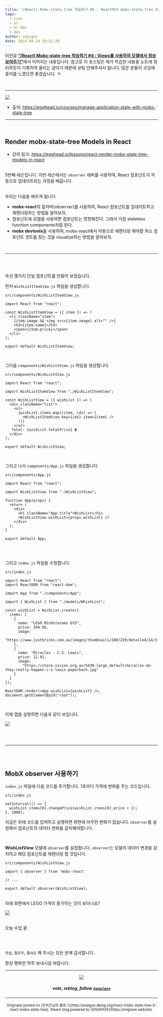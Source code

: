 ```yaml
---
title: '[React] Mobx-state-tree 학습하기 #5 : React에서 mobx-state-tree 모델 렌더링하기'
tags:
  - zzan
  - kr
  - kr-dev
  - dev
author: anpigon
date: 2019-08-24 10:51:39
---
```


이전글 [**"\[React\] Mobx-state-tree 학습하기 #4 : Views를 사용하여 모델에서 정보 보여주기"**](/zzan/@anpigon/react-native-manage-application-state-with-mobx-state-tree-4)에서 이어지는 내용입니다. 참고로 이 포스팅은 제가 학습한 내용을 노트에 정리하듯이 기록하여 올리는 글이기 때문에 보팅 안해주셔서 됩니다.  많은 분들이 코딩에 흥미를  느꼈으면 좋겠습니다.  ㅋ

<br>

***

![](https://files.steempeak.com/file/steempeak/anpigon/sYISPibs-E1848CE185A6E18486E185A9E186A820E1848BE185A5E186B9E18482E185B3E186AB20E18483E185B5E1848CE185A1E1848BE185B5E186AB.png)
* 출처: https://egghead.io/courses/manage-application-state-with-mobx-state-tree

***

<br>

## Render mobx-state-tree Models in React

* 강의 링크: https://egghead.io/lessons/react-render-mobx-state-tree-models-in-react

<br>5번째 레슨입니다. 이번 레슨에서는 `observer` 래퍼를 사용하여, React 컴포넌트가 자동으로 업데이트되는 과정을 배웁니다.



<br>우리는 다음을 배우게 됩니다.

*  **mobx-react**의 옵저버(observer)를 사용하여, React 컴포넌트를 업데이트하고 재렌더링하는 방법을 알아보자.
* 컴포넌트에 모델을 사용하면 컴포넌트는 멍청해진다. 그래서 가끔 stateless function components처럼 된다.
* **mobx devtools**를 사용하여, mobx-react에서 자동으로 재렌더링 해야할 최소 컴포넌트 셋트를 찾는 것을 visualize하는 방법을 알아보자.

<br>

***



<br><br>

우선 몇가지 단일 컴포넌트를 만들어 보겠습니다. 

먼저 `WishListItemView.js` 파일을 생성합니다.

`src/components/WishListItemView.js`

```
import React from "react";

const WishListItemView = ({ item }) => (
  <li className="item">
    {item.image && <img src={item.image} alt="" />}
    <h3>{item.name}</h3>
    <span>{item.price}</span>
  </li>
);

export default WishListItemView;

```

<br>

그다음 `components/WishListView.js` 파일을 생성합니다. 

`src/components/WishListView.js`
```
import React from "react";

import WishListItemView from "./WishListItemView";

const WishListView = ({ wishList }) => (
  <div className="list">
    <ul>
      {wishList.items.map((item, idx) => (
        <WishListItemView key={idx} item={item} />
      ))}
    </ul>
   Total: {wishList.totalPrice} 💲
  </div>
);

export default WishListView;

```

<br>

그리고 나서 `components/App.js` 파일을 생성합니다. 

`src/components/App.js`
```
import React from "react";

import WishListView from "./WishListView";

function App(props) {
  return (
    <div>
      <h1 className="App-title">WishList</h1>
      <WishListView wishList={props.wishList} />
    </div>
  );
}

export default App;
```

<br>

<br>그리고 `index.js` 파일을 수정합니다.

`src/index.js`
```
import React from "react";
import ReactDOM from "react-dom";

import App from "./components/App";

import { WishList } from "./models/WhishList";

const wishList = WishList.create({
  items: [
    {
      name: "LEGO Mindstorems EV3",
      price: 349.95,
      image:
        "https://www.justbricks.com.au/images/thumbnails/280/229/detailed/14/31313LEGOMINDSTORMSNXTEV3.png"
    },
    {
      name: "Miracles - C.S. Lewis",
      price: 12.91,
      image:
        "https://store.vision.org.au/5438-large_default/miracles-do-they-really-happen-c-s-lewis-paperback.jpg"
    }
  ]
});

ReactDOM.render(<App wishList={wishList} />, document.getElementById("root"));
```

<br>

이제 앱을 실행하면 다음과 같이 보입니다.

![](https://files.steempeak.com/file/steempeak/anpigon/46y4Ng2j-E18489E185B3E1848FE185B3E18485E185B5E186ABE18489E185A3E186BA202019-08-182012.59.18.png)


<br><br>

***

<br><br>

## MobX observer 사용하기


`index.js` 파일에 다음 코드를 추가합니다. 1초마다 가격에 변화를 주는 코드입니다.

`src/index.js`

```
setInterval(() => {
  wishList.items[0].changePrice(wishList.items[0].price + 1);
}, 1000);
```
지금은 위에 코드를 입력하고 실행하면 화면에 아무런 변화가 없습니다. `observer`를 설정해서 컴포넌트의 데이터 변화를 감지해야합니다.

<br>

**WishListView** 모델에 `observer`를 설정합니다. `observer`는 모델의 데이터 변경을 감지하고 해당 컴포넌트를 재렌더링 할 것입니다.

`src/components/WishListView.js`

```
import { observer } from 'mobx-react'

// ...

export default observer(WishListView);
```

<br>아래 화면에서 LEGO 가격이 증가하는 것이 보이나요?

![](https://files.steempeak.com/file/steempeak/anpigon/XIh7Smjo-2019-08-182013-22-41.2019-08-182013_23_25.gif)

<br>오늘 수업 끝.

<br>
<br>

 `댓글`, `팔로우`, `좋아요` 해 주시는 모든 분께 감사합니다.

항상 행복한 하루 보내시길 바랍니다.

*** 

<center><img src='https://steemitimages.com/400x0/https://cdn.steemitimages.com/DQmQmWhMN6zNrLmKJRKhvSScEgWZmpb8zCeE2Gray1krbv6/BC054B6E-6F73-46D0-88E4-C88EB8167037.jpeg'><h5>vote, reblog, follow <code><a href='/@anpigon'>@anpigon</a></code></h5></center>

 

***
<center><sup>Originally posted on [안피곤님의 블로그](http://anpigon.dblog.org/react-mobx-state-tree-5-react-mobx-state-tree). Steem blog powered by [ENGRAVE](https://engrave.website).</sup></center>